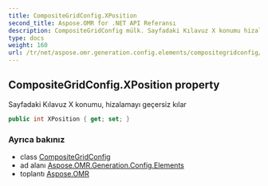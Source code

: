 ```yaml
---
title: CompositeGridConfig.XPosition
second_title: Aspose.OMR for .NET API Referansı
description: CompositeGridConfig mülk. Sayfadaki Kılavuz X konumu hizalamayı geçersiz kılar
type: docs
weight: 160
url: /tr/net/aspose.omr.generation.config.elements/compositegridconfig/xposition/
---
```

## CompositeGridConfig.XPosition property

Sayfadaki Kılavuz X konumu, hizalamayı geçersiz kılar

```csharp
public int XPosition { get; set; }
```

### Ayrıca bakınız

* class [CompositeGridConfig](../)
* ad alanı [Aspose.OMR.Generation.Config.Elements](../../compositegridconfig/)
* toplantı [Aspose.OMR](../../../)


